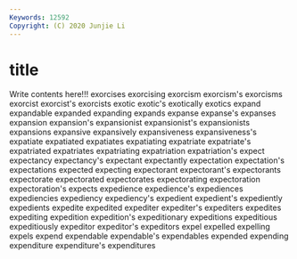 ```yaml
---
Keywords: 12592
Copyright: (C) 2020 Junjie Li
---
```


# title

Write contents here!!!
exorcises 
exorcising 
exorcism 
exorcism's 
exorcisms
exorcist 
exorcist's 
exorcists 
exotic 
exotic's 
exotically 
exotics 
expand 
expandable 
expanded
expanding 
expands 
expanse 
expanse's 
expanses 
expansion 
expansion's 
expansionist 
expansionist's 
expansionists
expansions 
expansive 
expansively 
expansiveness 
expansiveness's 
expatiate 
expatiated 
expatiates 
expatiating 
expatriate
expatriate's 
expatriated 
expatriates 
expatriating 
expatriation 
expatriation's 
expect 
expectancy 
expectancy's 
expectant
expectantly 
expectation 
expectation's 
expectations 
expected 
expecting 
expectorant 
expectorant's 
expectorants 
expectorate
expectorated 
expectorates 
expectorating 
expectoration 
expectoration's 
expects 
expedience 
expedience's 
expediences 
expediencies
expediency 
expediency's 
expedient 
expedient's 
expediently 
expedients 
expedite 
expedited 
expediter 
expediter's
expediters 
expedites 
expediting 
expedition 
expedition's 
expeditionary 
expeditions 
expeditious 
expeditiously 
expeditor
expeditor's 
expeditors 
expel 
expelled 
expelling 
expels 
expend 
expendable 
expendable's 
expendables
expended 
expending 
expenditure 
expenditure's 
expenditures 
